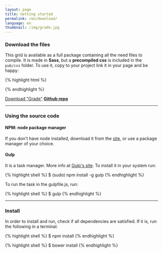 ```yaml
---
layout: page
title: Getting started
permalink: /en/download/
language: en
thumbnail: /img/grade.jpg
---
```


### Download the files
This grid is available as a full package containing all the need files to compile.
It is made in **Sass**, but a **precompiled css** is included in the `pub/css` folder.
To use it, copy to your project link it in your page and be happy:

{% highlight html %}
  <link rel="stylesheet" href="path/to/css/grade.css">
{% endhighlight %}

<script src="https://gumroad.com/js/gumroad.js"></script>
<a class="gumroad-button" href="https://gum.co/grade-css-grid" target="_blank">Download "Grade"</a>
[**Github repo**](https://github.com/elvessousa/grade)

---

### Using the source code

#### NPM: node package manager
If you don't have node installed, download it from the [site](https://nodejs.org), or use a package manager of your choice.


#### Gulp
It is a task manager. More info at [Gulp's site](http://gulpjs.com).
To install it in your system run:

{% highlight shell %}
  $ (sudo) npm install -g gulp
{% endhighlight %}

To run the task in the gulpfile.js, run:

{% highlight shell %}
  $ gulp
{% endhighlight %}

---


### Install
In order to install and run, check if all dependencies are satisfied.
If it is, run the following in a terminal:

{% highlight shell %}
  $ npm install
{% endhighlight %}

{% highlight shell %}
  $ bower install
{% endhighlight %}
